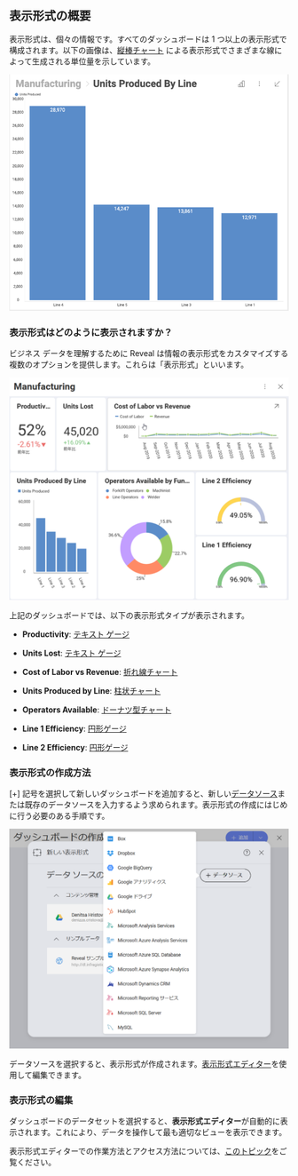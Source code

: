 ## 表示形式の概要

表示形式は、個々の情報です。すべてのダッシュボードは 1 つ以上の表示形式で構成されます。以下の画像は、[縦棒チャート](category-charts.md) による表示形式でさまざまな線によって生成される単位量を示しています。

![SampleVisualization\_Desktop](images/SampleVisualization_Desktop.png)

### 表示形式はどのように表示されますか？

ビジネス データを理解するために Reveal は情報の表示形式をカスタマイズする複数のオプションを提供します。これらは「表示形式」といいます。

![A sample dashboard displaying seven different visualizations](images/reveal-uploading-dashboards-menu.png)

上記のダッシュボードでは、以下の表示形式タイプが表示されます。

  - **Productivity**: [テキスト ゲージ](Gauge-Views.md#text-gauge)

  - **Units Lost**: [テキスト ゲージ](Gauge-Views.md#text-gauge)

  - **Cost of Labor vs Revenue**: [折れ線チャート](category-charts.md)

  - **Units Produced by Line**: [柱状チャート](category-charts.md)

  - **Operators Available**: [ドーナツ型チャート](category-charts.md)

  - **Line 1 Efficiency**: [円形ゲージ](gauge-views.md)

  - **Line 2 Efficiency**: [円形ゲージ](gauge-views.md)

### 表示形式の作成方法

[+] 記号を選択して新しいダッシュボードを追加すると、新しい[データソース](~/jp/datasources/data-sources.md)または既存のデータソースを入力するよう求められます。表示形式の作成にはじめに行う必要のある手順です。

![Creating a new visualization dialog](images/creating-new-visualization.png)

データソースを選択すると、表示形式が作成されます。[表示形式エディター](visualizations-editor.md)を使用して編集できます。

### 表示形式の編集

ダッシュボードのデータセットを選択すると、**表示形式エディター**が自動的に表示されます。これにより、データを操作して最も適切なビューを表示できます。

表示形式エディターでの作業方法とアクセス方法については、[このトピック](visualizations-editor.md)をご覧ください。
